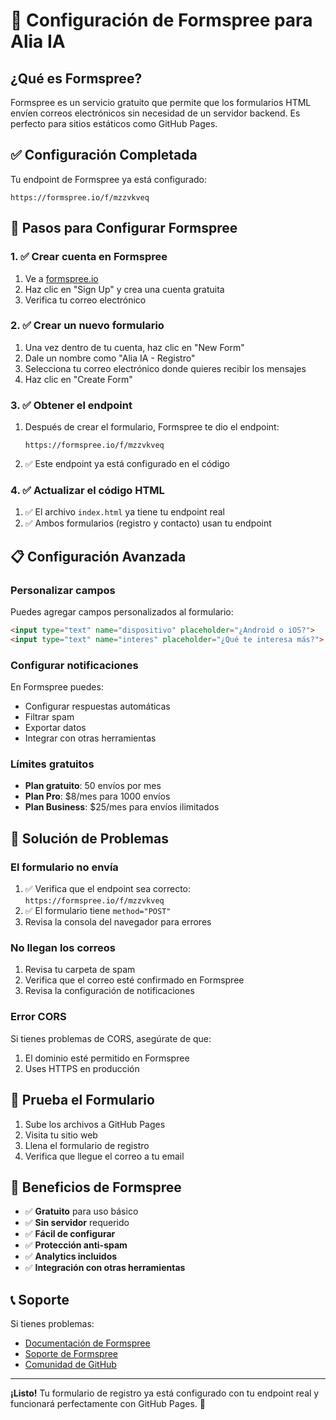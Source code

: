# 📧 Configuración de Formspree para Alia IA

## ¿Qué es Formspree?

Formspree es un servicio gratuito que permite que los formularios HTML envíen correos electrónicos sin necesidad de un servidor backend. Es perfecto para sitios estáticos como GitHub Pages.

## ✅ Configuración Completada

Tu endpoint de Formspree ya está configurado:
```
https://formspree.io/f/mzzvkveq
```

## 🚀 Pasos para Configurar Formspree

### 1. ✅ Crear cuenta en Formspree
1. Ve a [formspree.io](https://formspree.io)
2. Haz clic en "Sign Up" y crea una cuenta gratuita
3. Verifica tu correo electrónico

### 2. ✅ Crear un nuevo formulario
1. Una vez dentro de tu cuenta, haz clic en "New Form"
2. Dale un nombre como "Alia IA - Registro"
3. Selecciona tu correo electrónico donde quieres recibir los mensajes
4. Haz clic en "Create Form"

### 3. ✅ Obtener el endpoint
1. Después de crear el formulario, Formspree te dio el endpoint:
   ```
   https://formspree.io/f/mzzvkveq
   ```
2. ✅ Este endpoint ya está configurado en el código

### 4. ✅ Actualizar el código HTML
1. ✅ El archivo `index.html` ya tiene tu endpoint real
2. ✅ Ambos formularios (registro y contacto) usan tu endpoint

## 📋 Configuración Avanzada

### Personalizar campos
Puedes agregar campos personalizados al formulario:

```html
<input type="text" name="dispositivo" placeholder="¿Android o iOS?">
<input type="text" name="interes" placeholder="¿Qué te interesa más?">
```

### Configurar notificaciones
En Formspree puedes:
- Configurar respuestas automáticas
- Filtrar spam
- Exportar datos
- Integrar con otras herramientas

### Límites gratuitos
- **Plan gratuito**: 50 envíos por mes
- **Plan Pro**: $8/mes para 1000 envíos
- **Plan Business**: $25/mes para envíos ilimitados

## 🔧 Solución de Problemas

### El formulario no envía
1. ✅ Verifica que el endpoint sea correcto: `https://formspree.io/f/mzzvkveq`
2. ✅ El formulario tiene `method="POST"`
3. Revisa la consola del navegador para errores

### No llegan los correos
1. Revisa tu carpeta de spam
2. Verifica que el correo esté confirmado en Formspree
3. Revisa la configuración de notificaciones

### Error CORS
Si tienes problemas de CORS, asegúrate de que:
1. El dominio esté permitido en Formspree
2. Uses HTTPS en producción

## 📱 Prueba el Formulario

1. Sube los archivos a GitHub Pages
2. Visita tu sitio web
3. Llena el formulario de registro
4. Verifica que llegue el correo a tu email

## 🎯 Beneficios de Formspree

- ✅ **Gratuito** para uso básico
- ✅ **Sin servidor** requerido
- ✅ **Fácil de configurar**
- ✅ **Protección anti-spam**
- ✅ **Analytics incluidos**
- ✅ **Integración con otras herramientas**

## 📞 Soporte

Si tienes problemas:
- [Documentación de Formspree](https://formspree.io/docs/)
- [Soporte de Formspree](https://formspree.io/support/)
- [Comunidad de GitHub](https://github.com/formspree/formspree)

---

**¡Listo!** Tu formulario de registro ya está configurado con tu endpoint real y funcionará perfectamente con GitHub Pages. 🚀
